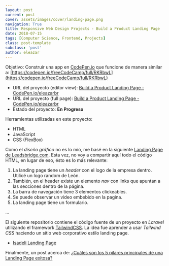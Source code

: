 ```yaml
---
layout: post
current: post
cover: assets/images/cover/landing-page.png
navigation: True
title: Responsive Web Design Projects - Build a Product Landing Page
date: 2018-07-15
tags: [Computer Science, Frontend, Projects]
class: post-template
subclass: 'post'
author: eleazar
---
```


Objetivo: Construir una app en [CodePen.io](https://codepen.io/) que funcione de manera similar a: [https://codepen.io/freeCodeCamp/full/RKRbwL](https://codepen.io/freeCodeCamp/full/RKRbwL)

* URL del proyecto (editor view): [Build a Product Landing Page - CodePen.io/eleazarbr](https://codepen.io/eleazarbr/pen/jpqwLX)
* URL del proyecto (full page):   [Build a Product Landing Page - CodePen.io/eleazarbr](https://codepen.io/eleazarbr/full/jpqwLX/)
* Estado del proyecto: **En Progreso**

Herramientas utilizadas en este proyecto:

- HTML
- JavaScript
- CSS (FlexBox)

Como el _diseño gráfico_ no es lo mío, me basé en la siguiente [Landing Page de Leadsbridge.com](https://get.leadsbridge.com/webinar-leadsbridge-2-0/). Esta vez, no voy a compartir aquí todo el código HTML, en lugar de eso, ésto es lo más relevante:

1. La landing page tiene un _header_ con el logo de la empresa dentro. Utilicé un logo random de León.
2. También, en el header existe un elemento _nav_ con links que apuntan a las secciones dentro de la página.
3. La barra de navegación tiene 3 elementos clickeables.
4. Se puede observar un video embebido en la pagina.
5. La landing page tiene un formulario.


...


El siguiente repositorio contiene el código fuente de un proyecto en _Laravel_ utilizando el framework [TailwindCSS](https://tailwindcss.com/). La idea fue aprender a usar _Tailwind CSS_ haciendo un sitio web corporativo estilo landing page.

- [Isadeli Landing Page](https://github.com/eleazarbr/isadeli)

Finalmente, un post acerca de: [¿Cuáles son los 5 pilares principales de una Landing Page exitosa?](https://eresendez.com/pillars-of-a-successful-landing-page)